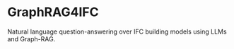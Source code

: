 # GraphRAG4IFC
Natural language question-answering over IFC building models using LLMs and Graph-RAG.
